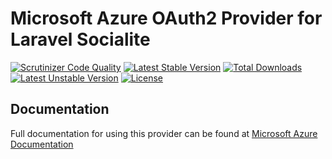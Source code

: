 # Microsoft Azure OAuth2 Provider for Laravel Socialite

[![Scrutinizer Code Quality](https://img.shields.io/scrutinizer/g/SocialiteProviders/microsoft-azure.svg?style=flat-square)](https://scrutinizer-ci.com/g/SocialiteProviders/microsoft-azure/?branch=master)
[![Latest Stable Version](https://img.shields.io/packagist/v/socialiteproviders/microsoft-azure.svg?style=flat-square)](https://packagist.org/packages/socialiteproviders/microsoft-azure)
[![Total Downloads](https://img.shields.io/packagist/dt/socialiteproviders/microsoft-azure.svg?style=flat-square)](https://packagist.org/packages/socialiteproviders/microsoft-azure)
[![Latest Unstable Version](https://img.shields.io/packagist/vpre/socialiteproviders/microsoft-azure.svg?style=flat-square)](https://packagist.org/packages/socialiteproviders/microsoft-azure)
[![License](https://img.shields.io/packagist/l/socialiteproviders/microsoft-azure.svg?style=flat-square)](https://packagist.org/packages/socialiteproviders/microsoft-azure)

## Documentation

Full documentation for using this provider can be found at [Microsoft Azure Documentation](http://socialiteproviders.github.io/providers/microsoft-azure/)
